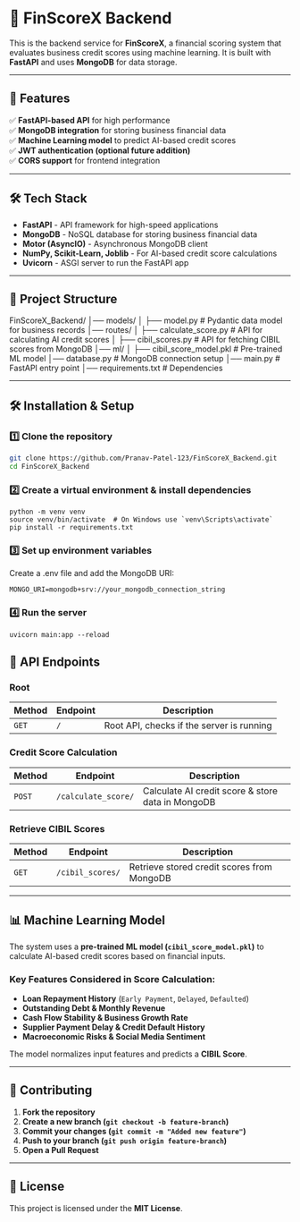 # 🚀 FinScoreX Backend

This is the backend service for **FinScoreX**, a financial scoring system that evaluates business credit scores using machine learning. It is built with **FastAPI** and uses **MongoDB** for data storage.

---

## 📌 Features

✅ **FastAPI-based API** for high performance  
✅ **MongoDB integration** for storing business financial data  
✅ **Machine Learning model** to predict AI-based credit scores  
✅ **JWT authentication (optional future addition)**  
✅ **CORS support** for frontend integration  

---

## 🛠 Tech Stack

- **FastAPI** - API framework for high-speed applications  
- **MongoDB** - NoSQL database for storing business financial data  
- **Motor (AsyncIO)** - Asynchronous MongoDB client  
- **NumPy, Scikit-Learn, Joblib** - For AI-based credit score calculations  
- **Uvicorn** - ASGI server to run the FastAPI app  

---

## 📂 Project Structure

FinScoreX_Backend/
│── models/
│   ├── model.py            # Pydantic data model for business records
│── routes/
│   ├── calculate_score.py   # API for calculating AI credit scores
│   ├── cibil_scores.py      # API for fetching CIBIL scores from MongoDB
│── ml/
│   ├── cibil_score_model.pkl  # Pre-trained ML model
│── database.py              # MongoDB connection setup
│── main.py                  # FastAPI entry point
│── requirements.txt          # Dependencies



---

## 🛠 Installation & Setup

### 1️⃣ Clone the repository  
```bash
git clone https://github.com/Pranav-Patel-123/FinScoreX_Backend.git
cd FinScoreX_Backend
```
### 2️⃣ Create a virtual environment & install dependencies
```
python -m venv venv
source venv/bin/activate  # On Windows use `venv\Scripts\activate`
pip install -r requirements.txt
```

### 3️⃣ Set up environment variables
Create a .env file and add the MongoDB URI:
```
MONGO_URI=mongodb+srv://your_mongodb_connection_string
```

### 4️⃣ Run the server
```
uvicorn main:app --reload
```

## 📖 API Endpoints

### **Root**
| Method | Endpoint | Description |
|--------|---------|-------------|
| `GET`  | `/`     | Root API, checks if the server is running |

### **Credit Score Calculation**
| Method | Endpoint | Description |
|--------|---------|-------------|
| `POST` | `/calculate_score/` | Calculate AI credit score & store data in MongoDB |

### **Retrieve CIBIL Scores**
| Method | Endpoint | Description |
|--------|---------|-------------|
| `GET`  | `/cibil_scores/` | Retrieve stored credit scores from MongoDB |

---

## 📊 Machine Learning Model

The system uses a **pre-trained ML model (`cibil_score_model.pkl`)** to calculate AI-based credit scores based on financial inputs.  

### **Key Features Considered in Score Calculation:**
- **Loan Repayment History** (`Early Payment`, `Delayed`, `Defaulted`)  
- **Outstanding Debt & Monthly Revenue**  
- **Cash Flow Stability & Business Growth Rate**  
- **Supplier Payment Delay & Credit Default History**  
- **Macroeconomic Risks & Social Media Sentiment**  

The model normalizes input features and predicts a **CIBIL Score**.

---

## 🤝 Contributing

1. **Fork the repository**  
2. **Create a new branch (`git checkout -b feature-branch`)**  
3. **Commit your changes (`git commit -m "Added new feature"`)**  
4. **Push to your branch (`git push origin feature-branch`)**  
5. **Open a Pull Request**  

---

## 📜 License

This project is licensed under the **MIT License**.

